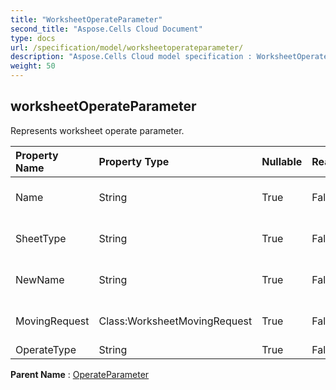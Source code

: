 ```yaml
---
title: "WorksheetOperateParameter"
second_title: "Aspose.Cells Cloud Document"
type: docs
url: /specification/model/worksheetoperateparameter/
description: "Aspose.Cells Cloud model specification : WorksheetOperateParameter. Effortlessly handle Excel and other spreadsheet documents with features like opening, generating, editing, splitting, merging, comparing, and converting."
weight: 50
---
```


## **worksheetOperateParameter**

Represents worksheet operate parameter. 

| Property Name | Property Type | Nullable |  ReadOnly | DefaultValue | Description | 
| :- | :- | :- |:- |  :- | :- |
| Name | String | True |  False |  | Represents worksheet name. |  
| SheetType | String | True |  False |  | Represents worksheet type. |  
| NewName | String | True |  False |  | rename worksheet name |  
| MovingRequest | Class:WorksheetMovingRequest | True |  False |  | Represents move position. |  
| OperateType | String | True |  False |  |  |  

**Parent Name** : [OperateParameter](operateparameter)

